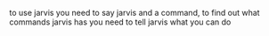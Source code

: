 to use jarvis you need to say jarvis and a command, to find out what commands jarvis has you need to tell jarvis what you can do
